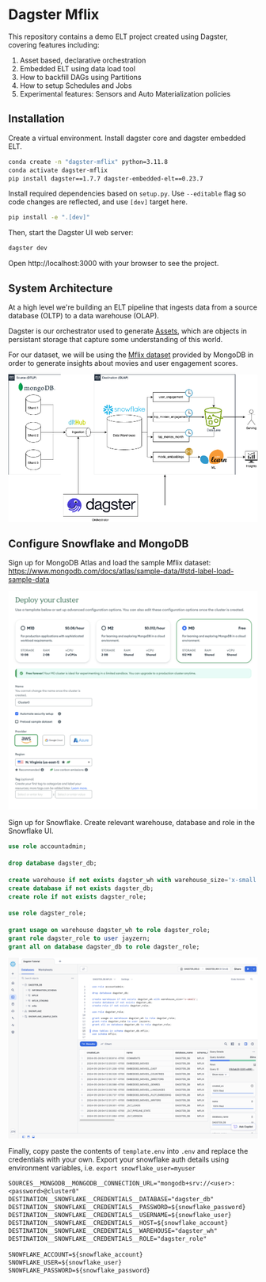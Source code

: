 # Dagster Mflix 

This repository contains a demo ELT project created using Dagster, covering features including:

1. Asset based, declarative orchestration
2. Embedded ELT using data load tool
3. How to backfill DAGs using Partitions
4. How to setup Schedules and Jobs
5. Experimental features: Sensors and Auto Materialization policies

## Installation

Create a virtual environment. Install dagster core and dagster embedded ELT.

```bash
conda create -n "dagster-mflix" python=3.11.8
conda activate dagster-mflix
pip install dagster==1.7.7 dagster-embedded-elt==0.23.7
```

Install required dependencies based on `setup.py`. Use `--editable` flag so code changes are reflected, and use `[dev]` target here.
```bash
pip install -e ".[dev]"
```

Then, start the Dagster UI web server:

```bash
dagster dev
```

Open http://localhost:3000 with your browser to see the project.

## System Architecture

At a high level we're building an ELT pipeline that ingests data from a source database (OLTP) to a data warehouse (OLAP).

Dagster is our orchestrator used to generate [Assets](https://docs.dagster.io/concepts/assets/software-defined-assets), which are objects in persistant storage that capture some understanding of this world.

For our dataset, we will be using the [Mflix dataset](https://www.mongodb.com/docs/atlas/sample-data/sample-mflix) provided by MongoDB in order to generate insights about movies and user engagement scores.

![img/system-architecture.png](img/system-architecture.png)

## Configure Snowflake and MongoDB

Sign up for MongoDB Atlas and load the sample Mflix dataset: https://www.mongodb.com/docs/atlas/sample-data/#std-label-load-sample-data

![img/mongodb.png](img/mongodb.png)

Sign up for Snowflake. Create relevant warehouse, database and role in the Snowflake UI.
```sql
use role accountadmin;

drop database dagster_db;

create warehouse if not exists dagster_wh with warehouse_size='x-small';
create database if not exists dagster_db;
create role if not exists dagster_role;

use role dagster_role;

grant usage on warehouse dagster_wh to role dagster_role;
grant role dagster_role to user jayzern;
grant all on database dagster_db to role dagster_role;
```

![img/snowflake2.png](img/snowflake2.png)

Finally, copy paste the contents of `template.env` into `.env` and replace the credentials with your own. Export your snowflake auth details using environment variables, i.e. `export snowflake_user=myuser`

```
SOURCES__MONGODB__MONGODB__CONNECTION_URL="mongodb+srv://<user>:<password>@cluster0"
DESTINATION__SNOWFLAKE__CREDENTIALS__DATABASE="dagster_db"
DESTINATION__SNOWFLAKE__CREDENTIALS__PASSWORD=${snowflake_password}
DESTINATION__SNOWFLAKE__CREDENTIALS__USERNAME=${snowflake_user}
DESTINATION__SNOWFLAKE__CREDENTIALS__HOST=${snowflake_account}
DESTINATION__SNOWFLAKE__CREDENTIALS__WAREHOUSE="dagster_wh"
DESTINATION__SNOWFLAKE__CREDENTIALS__ROLE="dagster_role"

SNOWFLAKE_ACCOUNT=${snowflake_account}
SNOWFLAKE_USER=${snowflake_user}
SNOWFLAKE_PASSWORD=${snowflake_password}
```

